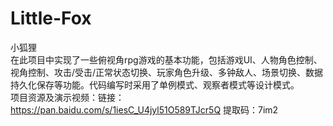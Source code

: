 # Little-Fox
小狐狸
<br />在此项目中实现了一些俯视角rpg游戏的基本功能，包括游戏UI、人物角色控制、视角控制、攻击/受击/正常状态切换、玩家角色升级、多钟敌人、场景切换、数据持久化保存等功能。代码编写时采用了单例模式、观察者模式等设计模式。
<br />项目资源及演示视频：链接：https://pan.baidu.com/s/1iesC_U4jyl51O589TJcr5Q 
提取码：7im2

